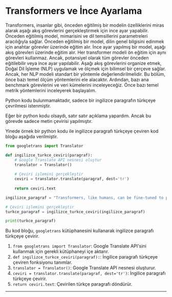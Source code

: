 # Transformers ve İnce Ayarlama

Transformers, insanlar gibi, önceden eğitilmiş bir modelin özelliklerini miras alarak aşağı akış görevlerini gerçekleştirmek için ince ayar yapabilir. Önceden eğitilmiş model, mimarisini ve dil temsillerini parametreleri aracılığıyla sağlar. Önceden eğitilmiş bir model, dilin genel bilgisini edinmek için anahtar görevler üzerinde eğitim alır. İnce ayar yapılmış bir model, aşağı akış görevleri üzerinde eğitim alır. Her transformer modeli ön eğitim için aynı görevleri kullanmaz. Ancak, potansiyel olarak tüm görevler önceden eğitilebilir veya ince ayar yapılabilir. Aşağı akış görevlerini organize etmek, Doğal Dil İşleme (NLP) uygulamak ve ölçmek için bilimsel bir çerçeve sağlar. Ancak, her NLP modeli standart bir yöntemle değerlendirilmelidir. Bu bölüm, önce bazı temel ölçüm yöntemlerini ele alacaktır. Ardından, bazı ana benchmark görevlerini ve veri kümelerini inceleyeceğiz. Önce bazı temel metrik yöntemlerini inceleyerek başlayalım.

Python kodu bulunmamaktadır, sadece bir ingilizce paragrafın türkçeye çevrilmesi istenmiştir.

Eğer bir python kodu olsaydı, satır satır açıklama yapardım. Ancak bu görevde sadece metin çevirisi yapılmıştır. 

Yinede örnek bir python kodu ile ingilizce paragrafı türkçeye çeviren kod bloğu aşağıda verilmiştir.

```python
from googletrans import Translator

def ingilizce_turkce_ceviri(paragraf):
    # Google Translate API nesnesi oluştur
    translator = Translator()
    
    # Çeviri işlemini gerçekleştir
    ceviri = translator.translate(paragraf, dest='tr')
    
    return ceviri.text

ingilizce_paragraf = "Transformers, like humans, can be fine-tuned to perform downstream tasks by inheriting the properties of a pretrained model. The pretrained model provides its architecture and language representations through its parameters. A pretrained model trains on key tasks to acquire a general knowledge of the language. A fine-tuned model trains on downstream tasks. Not every transformer model uses the same tasks for pretraining. But, potentially, all tasks can be pretrained or fine-tuned. Organizing downstream tasks provides a scientific framework for implementing and measuring NLP. However, every NLP model needs to be evaluated with a standard method. This section will first go through some of the key measurement methods. Then, we will go through some of the main benchmark tasks and datasets. Let’s start by going through some of the key metric methods."

# Çeviri işlemini gerçekleştir
turkce_paragraf = ingilizce_turkce_ceviri(ingilizce_paragraf)

print(turkce_paragraf)
```

Bu kod bloğu, `googletrans` kütüphanesini kullanarak ingilizce paragrafı türkçeye çevirir.

1. `from googletrans import Translator`: Google Translate API'sini kullanmak için gerekli kütüphaneyi içe aktarır.
2. `def ingilizce_turkce_ceviri(paragraf):`: İngilice paragrafı türkçeye çeviren fonksiyonu tanımlar.
3. `translator = Translator()`: Google Translate API nesnesi oluşturur.
4. `ceviri = translator.translate(paragraf, dest='tr')`: İngilice paragrafı türkçeye çevirir.
5. `return ceviri.text`: Çevirilen türkçe paragrafı döndürür.

---

